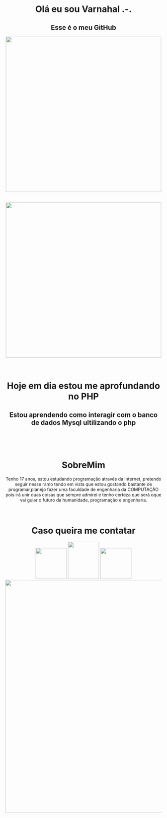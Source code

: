 <h1 align='center'>Olá eu sou Varnahal .-.</h1>
<h2 align= 'center'>Esse é o meu <strong>GitHub</strong></h2>

<div align='center'>
<img src='https://user-images.githubusercontent.com/103286871/162535137-4fe81e95-16e8-478a-8e44-e6a6fa097448.png' width =500px>
</div><br>
<div align='center'>
 &nbsp; &nbsp; &nbsp;&nbsp;<img src='https://user-images.githubusercontent.com/103286871/162536647-7dfb9c4a-55b3-470f-aa4c-6b5c0c1b31bf.png' width =500px>
</div><br><br>

<h1 align='center'>Hoje em dia estou me aprofundando no PHP</h1>
<h2 align='center'>Estou aprendendo como interagir com o banco de dados Mysql ultilizando o php</h2><br><br><br>

<h1 align='center'>SobreMim</h1>

<div align='center'>Tenho 17 anos, estou estudando programação através da internet, pretendo seguir nesse ramo tendo em vista que estou gostando bastante de programar,planejo fazer uma faculdade de engenharia da COMPUTAÇÃO pois irá unir duas coisas que sempre admirei e tenho certeza que será oque vai guiar o futuro da humanidade, programação e engenharia.<br><br><br>
  </div>
  <h1 align=center>Caso queira me contatar</h1>
  <div align='center'>
<a href='https://www.facebook.com/daniel.marcelinodelima.79'><img src='https://user-images.githubusercontent.com/103286871/162541784-c77696b2-5abd-4c45-b14d-78fb12c74e69.png' width =100px></a>    
  <img src='https://user-images.githubusercontent.com/103286871/162546959-b2847242-ea1e-4d4d-bf9d-232d2d55b355.png' width=100px height='120px'>
  <a href='https://www.instagram.com/danielmarcelino91/'><img src='https://user-images.githubusercontent.com/103286871/162542017-84bbaae3-c38c-41e8-9dd2-5c8a45cc96e5.png' width =100px></a>
</div>
<div align='center'>
  <img src='https://user-images.githubusercontent.com/103286871/162539888-3f689b32-83b3-44f1-b09e-5455137c8b45.svg' width =750px>
</div>
